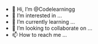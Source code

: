- 👋 Hi, I’m @Codelearningg
- 👀 I’m interested in ...
- 🌱 I’m currently learning ...
- 💞️ I’m looking to collaborate on ...
- 📫 How to reach me ...

<!---
Codelearningg/Codelearningg is a ✨ special ✨ repository because its `README.md` (this file) appears on your GitHub profile.
You can click the Preview link to take a look at your changes.
--->
